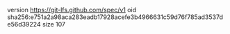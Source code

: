 version https://git-lfs.github.com/spec/v1
oid sha256:e751a2a98aca283eadb17928acefe3b4966631c59d76f785ad3537de56d39224
size 107
